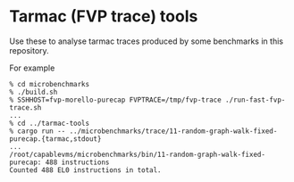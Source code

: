 # Tarmac (FVP trace) tools

Use these to analyse tarmac traces produced by some benchmarks in this
repository.

For example

```
% cd microbenchmarks
% ./build.sh
% SSHHOST=fvp-morello-purecap FVPTRACE=/tmp/fvp-trace ./run-fast-fvp-trace.sh
...
% cd ../tarmac-tools
% cargo run -- ../microbenchmarks/trace/11-random-graph-walk-fixed-purecap.{tarmac,stdout}
...
/root/capablevms/microbenchmarks/bin/11-random-graph-walk-fixed-purecap: 488 instructions
Counted 488 EL0 instructions in total.
```
